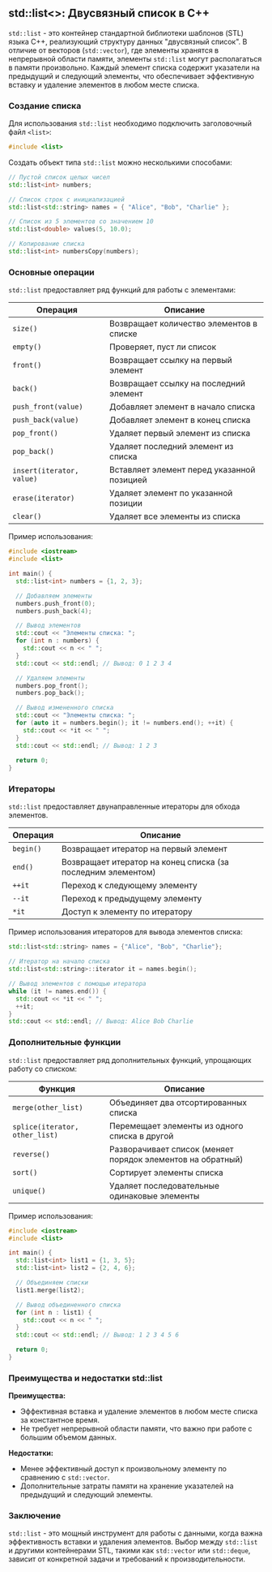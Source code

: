 ## std::list<>: Двусвязный список в C++

`std::list` - это контейнер стандартной библиотеки шаблонов (STL) языка C++, реализующий структуру данных "двусвязный список". В отличие от векторов (`std::vector`), где элементы хранятся в непрерывной области памяти, элементы `std::list` могут располагаться в памяти произвольно. Каждый элемент списка содержит указатели на предыдущий и следующий элементы, что обеспечивает эффективную вставку и удаление элементов в любом месте списка. 

### Создание списка

Для использования `std::list` необходимо подключить заголовочный файл `<list>`:

```cpp
#include <list>
```

Создать объект типа `std::list` можно несколькими способами:

```cpp
// Пустой список целых чисел
std::list<int> numbers;

// Список строк с инициализацией
std::list<std::string> names = { "Alice", "Bob", "Charlie" };

// Список из 5 элементов со значением 10
std::list<double> values(5, 10.0);

// Копирование списка
std::list<int> numbersCopy(numbers);
```

### Основные операции

`std::list` предоставляет ряд функций для работы с элементами:

| Операция        | Описание                                       |
|-----------------|-------------------------------------------------|
| `size()`         | Возвращает количество элементов в списке       |
| `empty()`        | Проверяет, пуст ли список                        |
| `front()`        | Возвращает ссылку на первый элемент            |
| `back()`         | Возвращает ссылку на последний элемент           |
| `push_front(value)` | Добавляет элемент в начало списка         |
| `push_back(value)`  | Добавляет элемент в конец списка          |
| `pop_front()`    | Удаляет первый элемент из списка                |
| `pop_back()`     | Удаляет последний элемент из списка               |
| `insert(iterator, value)` | Вставляет элемент перед указанной позицией |
| `erase(iterator)` | Удаляет элемент по указанной позиции        |
| `clear()`        | Удаляет все элементы из списка                   |

Пример использования:

```cpp
#include <iostream>
#include <list>

int main() {
  std::list<int> numbers = {1, 2, 3};

  // Добавляем элементы
  numbers.push_front(0);
  numbers.push_back(4);

  // Вывод элементов
  std::cout << "Элементы списка: ";
  for (int n : numbers) {
    std::cout << n << " ";
  }
  std::cout << std::endl; // Вывод: 0 1 2 3 4

  // Удаляем элементы
  numbers.pop_front();
  numbers.pop_back();

  // Вывод измененного списка
  std::cout << "Элементы списка: ";
  for (auto it = numbers.begin(); it != numbers.end(); ++it) {
    std::cout << *it << " ";
  }
  std::cout << std::endl; // Вывод: 1 2 3
  
  return 0;
}
```

### Итераторы

`std::list` предоставляет двунаправленные итераторы для обхода элементов. 

| Операция  | Описание                                      |
|-----------|-----------------------------------------------|
| `begin()` | Возвращает итератор на первый элемент       |
| `end()`   | Возвращает итератор на конец списка (за последним элементом) |
| `++it`    | Переход к следующему элементу               |
| `--it`    | Переход к предыдущему элементу               |
| `*it`     | Доступ к элементу по итератору             |

Пример использования итераторов для вывода элементов списка:

```cpp
std::list<std::string> names = {"Alice", "Bob", "Charlie"};

// Итератор на начало списка
std::list<std::string>::iterator it = names.begin();

// Вывод элементов с помощью итератора
while (it != names.end()) {
  std::cout << *it << " ";
  ++it;
} 
std::cout << std::endl; // Вывод: Alice Bob Charlie
```

### Дополнительные функции

`std::list` предоставляет ряд дополнительных функций, упрощающих работу со списком:

| Функция                    | Описание                                                      |
|-----------------------------|------------------------------------------------------------------|
| `merge(other_list)`      | Объединяет два отсортированных списка                         |
| `splice(iterator, other_list)` | Перемещает элементы из одного списка в другой              |
| `reverse()`               | Разворачивает список (меняет порядок элементов на обратный) |
| `sort()`                  | Сортирует элементы списка                                     |
| `unique()`                | Удаляет последовательные одинаковые элементы                 |

Пример использования:

```cpp
#include <iostream>
#include <list>

int main() {
  std::list<int> list1 = {1, 3, 5};
  std::list<int> list2 = {2, 4, 6};

  // Объединяем списки
  list1.merge(list2); 

  // Вывод объединенного списка
  for (int n : list1) {
    std::cout << n << " "; 
  }
  std::cout << std::endl; // Вывод: 1 2 3 4 5 6

  return 0;
}
```

### Преимущества и недостатки std::list

**Преимущества:**

* Эффективная вставка и удаление элементов в любом месте списка за константное время.
* Не требует непрерывной области памяти, что важно при работе с большим объемом данных.

**Недостатки:**

* Менее эффективный доступ к произвольному элементу по сравнению с `std::vector`.
* Дополнительные затраты памяти на хранение указателей на предыдущий и следующий элементы.

### Заключение

`std::list` - это мощный инструмент для работы с данными, когда важна эффективность вставки и удаления элементов. Выбор между `std::list` и другими контейнерами STL, такими как `std::vector` или `std::deque`, зависит от конкретной задачи и требований к производительности.
